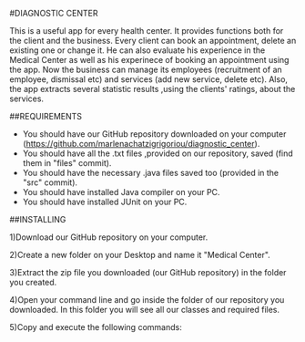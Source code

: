 #DIAGNOSTIC CENTER

This is a useful app for every health center. It provides functions both for the client and the business. Every client can book an appointment, delete an existing one or change it. He can also evaluate his experience in the Medical Center as well as his experinece of booking an appointment using the app. Now the business can manage its employees (recruitment of an employee, dismissal etc) and services (add new service, delete etc). Also, the app extracts several statistic results ,using the clients' ratings, about the services.


##REQUIREMENTS

* You should have our GitHub repository downloaded on your computer (https://github.com/marlenachatzigrigoriou/diagnostic_center).
* You should have all the .txt files ,provided on our repository, saved (find them in "files" commit).
* You should have the necessary .java files saved too (provided in the "src" commit).
* You should have installed Java compiler on your PC.
* You should have installed JUnit on your PC.


##INSTALLING

1)Download our GitHub repository on your computer. 

2)Create a new folder on your Desktop and name it "Medical Center".

3)Extract the zip file you downloaded (our GitHub repository) in the folder you created.

4)Open your command line and go inside the folder of our repository you downloaded. In this folder you will see all our classes and required files.

5)Copy and execute the following commands: 
